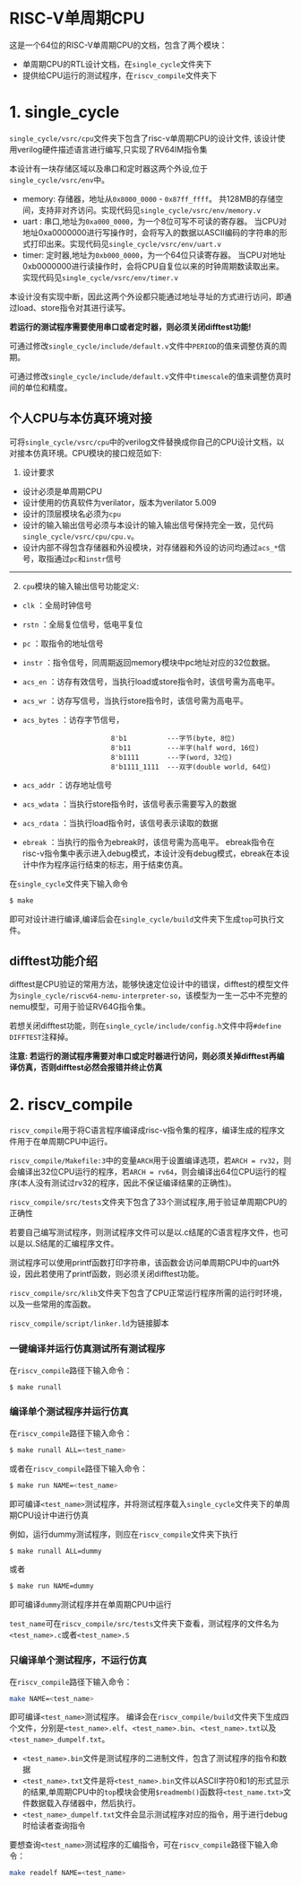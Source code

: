 RISC-V单周期CPU
===============
这是一个64位的RISC-V单周期CPU的文档，包含了两个模块：
* 单周期CPU的RTL设计文档，在``single_cycle``文件夹下
* 提供给CPU运行的测试程序，在``riscv_compile``文件夹下

# 1. single\_cycle
``single_cycle/vsrc/cpu``文件夹下包含了risc-v单周期CPU的设计文件,
该设计使用verilog硬件描述语言进行编写,只实现了RV64IM指令集


本设计有一块存储区域以及串口和定时器这两个外设,位于``single_cycle/vsrc/env``中。
* memory: 存储器，地址从``0x8000_0000`` - ``0x87ff_ffff``。
共128MB的存储空间，支持非对齐访问。实现代码见``single_cycle/vsrc/env/memory.v``
* uart : 串口,地址为``0xa000_0000``，为一个8位可写不可读的寄存器。
当CPU对地址0xa0000000进行写操作时，会将写入的数据以ASCII编码的字符串的形式打印出来。实现代码见``single_cycle/vsrc/env/uart.v``
* timer: 定时器,地址为``0xb000_0000``，为一个64位只读寄存器。
当CPU对地址0xb0000000进行读操作时，会将CPU自复位以来的时钟周期数读取出来。实现代码见``single_cycle/vsrc/env/timer.v``

本设计没有实现中断，因此这两个外设都只能通过地址寻址的方式进行访问，即通过load、store指令对其进行读写。

**若运行的测试程序需要使用串口或者定时器，则必须关闭difftest功能!**

可通过修改``single_cycle/include/default.v``文件中``PERIOD``的值来调整仿真的周期。

可通过修改``single_cycle/include/default.v``文件中``timescale``的值来调整仿真时间的单位和精度。


## 个人CPU与本仿真环境对接
可将``single_cycle/vsrc/cpu``中的verilog文件替换成你自己的CPU设计文档，以对接本仿真环境。CPU模块的接口规范如下: 

1. 设计要求
  * 设计必须是单周期CPU
  * 设计使用的仿真软件为verilator，版本为verilator 5.009
  * 设计的顶层模块名必须为``cpu``
  * 设计的输入输出信号必须与本设计的输入输出信号保持完全一致，见代码``single_cycle/vsrc/cpu/cpu.v``。
  * 设计内部不得包含存储器和外设模块，对存储器和外设的访问均通过``acs_*``信号，取指通过``pc``和``instr``信号
---
2. `cpu`模块的输入输出信号功能定义:
  * ``clk``       ：全局时钟信号
  * ``rstn``      ：全局复位信号，低电平复位
  * ``pc``        ：取指令的地址信号
  * ``instr``     ：指令信号，同周期返回memory模块中pc地址对应的32位数据。
  * ``acs_en``    ：访存有效信号，当执行load或store指令时，该信号需为高电平。
  * ``acs_wr``    ：访存写信号，当执行store指令时，该信号需为高电平。
  * ``acs_bytes`` ：访存字节信号，

                              8'b1          ---字节(byte, 8位)
                              8'b11         ---半字(half word, 16位)
                              8'b1111       ---字(word, 32位)
                              8'b1111_1111  ---双字(double world, 64位)
  * ``acs_addr``  ：访存地址信号
  * ``acs_wdata`` ：当执行store指令时，该信号表示需要写入的数据
  * ``acs_rdata`` ：当执行load指令时，该信号表示读取的数据
  * ``ebreak``    ：当执行的指令为ebreak时，该信号需为高电平。
ebreak指令在risc-v指令集中表示进入debug模式，本设计没有debug模式，ebreak在本设计中作为程序运行结束的标志，用于结束仿真。


在``single_cycle``文件夹下输入命令
```bash
$ make
```
即可对设计进行编译,编译后会在``single_cycle/build``文件夹下生成``top``可执行文件。


## difftest功能介绍
difftest是CPU验证的常用方法，能够快速定位设计中的错误，difftest的模型文件为``single_cycle/riscv64-nemu-interpreter-so``，该模型为一生一芯中不完整的nemu模型，可用于验证RV64G指令集。

若想关闭difftest功能，则在``single_cycle/include/config.h``文件中将``#define DIFFTEST``注释掉。

**注意: 若运行的测试程序需要对串口或定时器进行访问，则必须关掉difftest再编译仿真，否则difftest必然会报错并终止仿真**



# 2. riscv\_compile
``riscv_compile``用于将C语言程序编译成risc-v指令集的程序，编译生成的程序文件用于在单周期CPU中运行。

``riscv_compile/Makefile:3``中的变量``ARCH``用于设置编译选项，若``ARCH = rv32``，则会编译出32位CPU运行的程序，若``ARCH = rv64``，则会编译出64位CPU运行的程序(本人没有测试过rv32的程序，因此不保证编译结果的正确性)。

``riscv_compile/src/tests``文件夹下包含了33个测试程序,用于验证单周期CPU的正确性

若要自己编写测试程序，则测试程序文件可以是以.c结尾的C语言程序文件，也可以是以.S结尾的汇编程序文件。

测试程序可以使用printf函数打印字符串，该函数会访问单周期CPU中的uart外设，因此若使用了printf函数，则必须关闭difftest功能。

``riscv_compile/src/klib``文件夹下包含了CPU正常运行程序所需的运行时环境，以及一些常用的库函数。

``riscv_compile/script/linker.ld``为链接脚本

### 一键编译并运行仿真测试所有测试程序
在``riscv_compile``路径下输入命令：
```bash
$ make runall
```

### 编译单个测试程序并运行仿真
在``riscv_compile``路径下输入命令：
```bash
$ make runall ALL=<test_name>
```
或者在``riscv_compile``路径下输入命令：
```bash
$ make run NAME=<test_name>
```
即可编译``<test_name>``测试程序，并将测试程序载入``single_cycle``文件夹下的单周期CPU设计中进行仿真

例如，运行dummy测试程序，则应在``riscv_compile``文件夹下执行
```bash
$ make runall ALL=dummy
```
或者
```bash
$ make run NAME=dummy
```
即可编译``dummy``测试程序并在单周期CPU中运行

``test_name``可在``riscv_compile/src/tests``文件夹下查看，测试程序的文件名为``<test_name>.c``或者``<test_name>.S``


### 只编译单个测试程序，不运行仿真
在``riscv_compile``路径下输入命令：
```bash
make NAME=<test_name>
```
即可编译``<test_name>``测试程序。
编译会在``riscv_compile/build``文件夹下生成四个文件，分别是``<test_name>.elf``、``<test_name>.bin``、``<test_name>.txt``以及``<test_name>_dumpelf.txt``。
* ``<test_name>.bin``文件是测试程序的二进制文件，包含了测试程序的指令和数据
* ``<test_name>.txt``文件是将``<test_name>.bin``文件以ASCII字符0和1的形式显示的结果,单周期CPU中的``top``模块会使用``$readmemb()``函数将``<test_name.txt>``文件数据载入存储器中，然后执行。
* ``<test_name>_dumpelf.txt``文件会显示测试程序对应的指令，用于进行debug时给读者查询指令

要想查询``<test_name>``测试程序的汇编指令，可在``riscv_compile``路径下输入命令：
```bash
make readelf NAME=<test_name>
```

